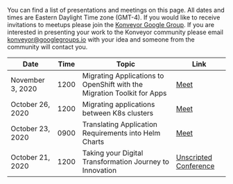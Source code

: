You can find a list of presentations and meetings on this page. All dates and times are Eastern Daylight Time zone (GMT-4). If you would like to receive invitations to meetups please join the [Konveyor Google Group](https://groups.google.com/g/konveyorio). If you are interested in presenting your work to the Konveyor community please email [konveyor@googlegroups.io](mailto:konveyor@googlegroups.io) with your idea and someone from the community will contact you.


| Date               |     Time        |  Topic    |   Link    | 
| ------------------ | --------------- |-----------|-----------|
| November 3, 2020   | 1200            | Migrating Applications to OpenShift with the Migration Toolkit for Apps | [Meet](https://meet.google.com/qqm-xdbz-cut?hs=122&authuser=0) |
| October 26, 2020   | 1200            | Migrating applications between K8s clusters | [Meet](https://meet.google.com/mhc-yuim-rih?authuser=0)  |
| October 23, 2020   | 0900            | Translating Application Requirements into Helm Charts | [Meet](https://meet.google.com/mkq-zoqv-xuz?hs=122&authuser=1) |
| October 21, 2020   | 1200            | Taking your Digital Transformation Journey to Innovation | [Unscripted Conference](https://www.unscriptedconf.io/)  |


